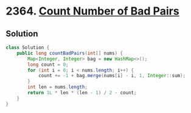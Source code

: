 # 2364. [Count Number of Bad Pairs](https://leetcode.com/problems/count-number-of-bad-pairs/description/?envType=daily-question&envId=2025-02-09)

## Solution

```java
class Solution {
    public long countBadPairs(int[] nums) {
        Map<Integer, Integer> bag = new HashMap<>();
        long count = 0;
        for (int i = 0; i < nums.length; i++) {
            count += -1 + bag.merge(nums[i] - i, 1, Integer::sum);
        }
        int len = nums.length;
        return 1L * len * (len - 1) / 2 - count;
    }
}
```
